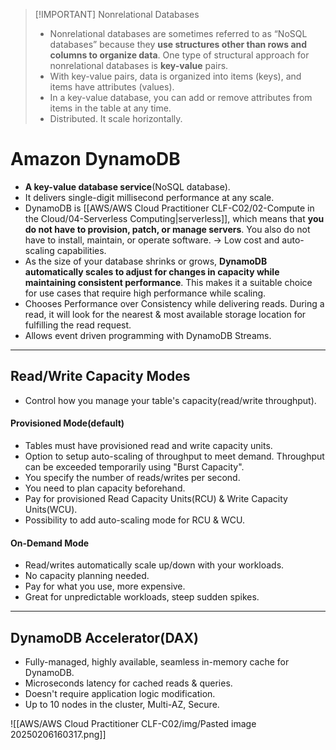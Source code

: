 
> [!IMPORTANT] Nonrelational Databases
> - Nonrelational databases are sometimes referred to as “NoSQL databases” because they **use structures other than rows and columns to organize data**. One type of structural approach for nonrelational databases is **key-value** pairs. 
> - With key-value pairs, data is organized into items (keys), and items have attributes (values). 
> - In a key-value database, you can add or remove attributes from items in the table at any time.
> - Distributed. It scale horizontally.


# Amazon DynamoDB
- **A key-value database service**(NoSQL database).
- It delivers single-digit millisecond performance at any scale.
- DynamoDB is [[AWS/AWS Cloud Practitioner CLF-C02/02-Compute in the Cloud/04-Serverless Computing|serverless]], which means that **you do not have to provision, patch, or manage servers**. You also do not have to install, maintain, or operate software. -> Low cost and auto-scaling capabilities.
- As the size of your database shrinks or grows, **DynamoDB automatically scales to adjust for changes in capacity while maintaining consistent performance**. This makes it a suitable choice for use cases that require high performance while scaling.
- Chooses Performance over Consistency while delivering reads. During a read, it will look for the nearest & most available storage location for fulfilling the read request.
- Allows event driven programming with DynamoDB Streams.

---

## Read/Write Capacity Modes
- Control how you manage your table's capacity(read/write throughput).

#### Provisioned Mode(default)
- Tables must have provisioned read and write capacity units.
- Option to setup auto-scaling of throughput to meet demand. Throughput can be exceeded temporarily using "Burst Capacity".
- You specify the number of reads/writes per second.
- You need to plan capacity beforehand.
- Pay for provisioned Read Capacity Units(RCU) & Write Capacity Units(WCU).
- Possibility to add auto-scaling mode for RCU & WCU.

#### On-Demand Mode
- Read/writes automatically scale up/down with your workloads.
- No capacity planning needed.
- Pay for what you use, more expensive.
- Great for unpredictable workloads, steep sudden spikes.

---

## DynamoDB Accelerator(DAX)
- Fully-managed, highly available, seamless in-memory cache for DynamoDB.
- Microseconds latency for cached reads & queries.
- Doesn't require application logic modification.
- Up to 10 nodes in the cluster, Multi-AZ, Secure.

![[AWS/AWS Cloud Practitioner CLF-C02/img/Pasted image 20250206160317.png]]
